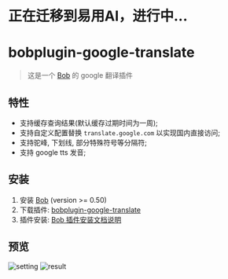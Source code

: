 # 正在迁移到易用AI，进行中...

# bobplugin-google-translate

> 这是一个 [Bob](https://bobtranslate.com/) 的 google 翻译插件

## 特性

- 支持缓存查询结果(默认缓存过期时间为一周);
- 支持自定义配置替换 `translate.google.com` 以实现国内直接访问;
- 支持驼峰, 下划线, 部分特殊符号等分隔符;
- 支持 google tts 发音;

## 安装

1. 安装 [Bob](https://ripperhe.gitee.io/bob/#/general/quickstart/install) (version >= 0.50)
2. 下载插件: [bobplugin-google-translate](https://github.com/roojay520/bobplugin-google-translate/releases)
3. 插件安装: [Bob 插件安装文档说明](https://bobtranslate.com/guide/advance/plugin.html#%E4%BD%BF%E7%94%A8%E6%8F%92%E4%BB%B6-1)

## 预览

![setting](./images/preview-setting.png)
![result](./images/preview-result.png)
